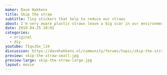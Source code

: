 ```yaml
---
maker: Dave Hakkens
title: Skip the straw
subtitle: Tiny stickers that help to reduce our straws
about: I'm very aware plastic straws leave a big scar in our environment. We only use them for a few minutes but they stay on earth for hundreds of years. Most likely when you order a drink it comes with a straw. Its the standard. So even I end up using too many plastic straws. So we've made a little sticker thats helps to resist and change our habits. Free for download on the button below 👇
date: 2018-04-25 10:01
categories:
  - original
  - diy
youtube: 7IqxJUx_l24
discussion: https://davehakkens.nl/community/forums/topic/skip-the-straw-download-kit/
preview: skip-the-straw-small.jpg
preview-large: skip-the-straw-large.jpg
layout: movie
---
```

